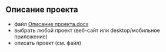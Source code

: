 ## Описание проекта
- файл [Описание проекта.docx](https://github.com/the-hwk/GSTU-software-testing/blob/main/%D0%9E%D0%BF%D0%B8%D1%81%D0%B0%D0%BD%D0%B8%D0%B5%20%D0%BF%D1%80%D0%BE%D0%B5%D0%BA%D1%82%D0%B0.docx)
- выбрать любой проект (веб-сайт или desktop/мобильное приложение)
- описать проект (см. файл)
